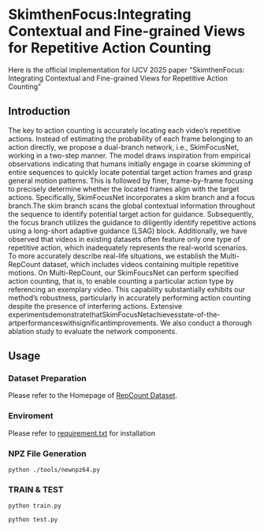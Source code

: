 #  SkimthenFocus:Integrating Contextual and Fine-grained Views for Repetitive Action Counting

Here is the official implementation for IJCV 2025 paper "SkimthenFocus: Integrating Contextual and Fine-grained Views for Repetitive Action Counting" 

## Introduction

 The key to action counting is accurately locating each video’s repetitive actions. Instead of estimating the probability of
 each frame belonging to an action directly, we propose a dual-branch network, i.e., SkimFocusNet, working in a two-step
 manner. The model draws inspiration from empirical observations indicating that humans initially engage in coarse skimming
 of entire sequences to quickly locate potential target action frames and grasp general motion patterns. This is followed by
 finer, frame-by-frame focusing to precisely determine whether the located frames align with the target actions. Specifically,
 SkimFocusNet incorporates a skim branch and a focus branch.The skim branch scans the global contextual information
 throughout the sequence to identify potential target action for guidance. Subsequently, the focus branch utilizes the guidance
 to diligently identify repetitive actions using a long-short adaptive guidance (LSAG) block. Additionally, we have observed
 that videos in existing datasets often feature only one type of repetitive action, which inadequately represents the real-world
 scenarios. To more accurately describe real-life situations, we establish the Multi-RepCount dataset, which includes videos
 containing multiple repetitive motions. On Multi-RepCount, our SkimFoucsNet can perform specified action counting, that
 is, to enable counting a particular action type by referencing an exemplary video. This capability substantially exhibits
 our method’s robustness, particularly in accurately performing action counting despite the presence of interfering actions.
 Extensive experimentsdemonstratethatSkimFocusNetachievesstate-of-the-artperformanceswithsignificantimprovements. We also conduct a thorough ablation study to evaluate the network components. 

## Usage
### Dataset Preparation
Please refer to the Homepage of [RepCount Dataset](https://svip-lab.github.io/dataset/RepCount_dataset.html). 

### Enviroment
Please refer to [requirement.txt](https://github.com/isotopezzq/SkimFocusNet/blob/main/requirement.txt) for installation

### NPZ File Generation
` python ./tools/newnpz64.py `

### TRAIN & TEST
` python train.py `

` python test.py `
